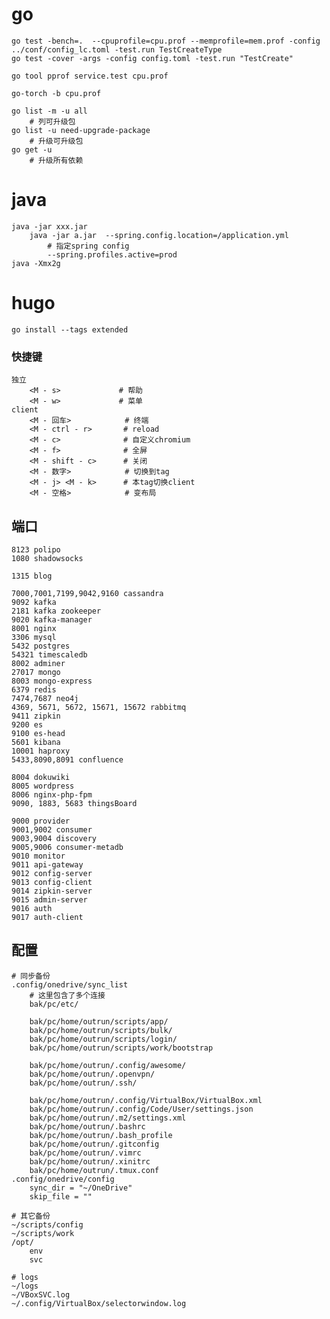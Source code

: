 
# go
    go test -bench=.  --cpuprofile=cpu.prof --memprofile=mem.prof -config ../conf/config_lc.toml -test.run TestCreateType
    go test -cover -args -config config.toml -test.run "TestCreate"

    go tool pprof service.test cpu.prof

    go-torch -b cpu.prof

    go list -m -u all
        # 列可升级包
    go list -u need-upgrade-package
        # 升级可升级包
    go get -u
        # 升级所有依赖
# java
    java -jar xxx.jar
        java -jar a.jar  --spring.config.location=/application.yml 
            # 指定spring config
            --spring.profiles.active=prod
    java -Xmx2g
# hugo
    go install --tags extended





### 快捷键
    独立
        <M - s>             # 帮助
        <M - w>             # 菜单
    client
        <M - 回车>            # 终端
        <M - ctrl - r>       # reload
        <M - c>              # 自定义chromium
        <M - f>              # 全屏
        <M - shift - c>      # 关闭
        <M - 数字>            # 切换到tag
        <M - j> <M - k>      # 本tag切换client
        <M - 空格>            # 变布局
## 端口
    8123 polipo
    1080 shadowsocks

    1315 blog

    7000,7001,7199,9042,9160 cassandra
    9092 kafka
    2181 kafka zookeeper
    9020 kafka-manager
    8001 nginx
    3306 mysql
    5432 postgres
    54321 timescaledb
    8002 adminer
    27017 mongo
    8003 mongo-express
    6379 redis
    7474,7687 neo4j
    4369, 5671, 5672, 15671, 15672 rabbitmq
    9411 zipkin
    9200 es
    9100 es-head
    5601 kibana
    10001 haproxy
    5433,8090,8091 confluence

    8004 dokuwiki
    8005 wordpress
    8006 nginx-php-fpm
    9090, 1883, 5683 thingsBoard

    9000 provider
    9001,9002 consumer
    9003,9004 discovery
    9005,9006 consumer-metadb
    9010 monitor
    9011 api-gateway
    9012 config-server
    9013 config-client
    9014 zipkin-server
    9015 admin-server
    9016 auth
    9017 auth-client
## 配置
    # 同步备份
    .config/onedrive/sync_list
        # 这里包含了多个连接
        bak/pc/etc/

        bak/pc/home/outrun/scripts/app/
        bak/pc/home/outrun/scripts/bulk/
        bak/pc/home/outrun/scripts/login/
        bak/pc/home/outrun/scripts/work/bootstrap

        bak/pc/home/outrun/.config/awesome/
        bak/pc/home/outrun/.openvpn/
        bak/pc/home/outrun/.ssh/

        bak/pc/home/outrun/.config/VirtualBox/VirtualBox.xml
        bak/pc/home/outrun/.config/Code/User/settings.json
        bak/pc/home/outrun/.m2/settings.xml
        bak/pc/home/outrun/.bashrc
        bak/pc/home/outrun/.bash_profile
        bak/pc/home/outrun/.gitconfig
        bak/pc/home/outrun/.vimrc
        bak/pc/home/outrun/.xinitrc
        bak/pc/home/outrun/.tmux.conf
    .config/onedrive/config
        sync_dir = "~/OneDrive"
        skip_file = ""

    # 其它备份
    ~/scripts/config
    ~/scripts/work
    /opt/
        env
        svc

    # logs
    ~/logs
    ~/VBoxSVC.log
    ~/.config/VirtualBox/selectorwindow.log


